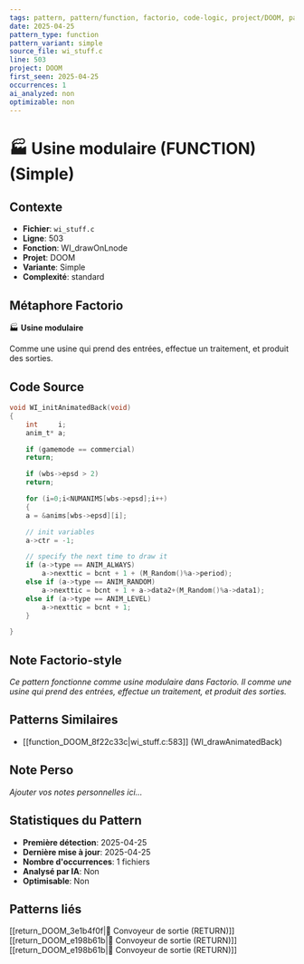```yaml
---
tags: pattern, pattern/function, factorio, code-logic, project/DOOM, pattern/variant/simple
date: 2025-04-25
pattern_type: function
pattern_variant: simple
source_file: wi_stuff.c
line: 503
project: DOOM
first_seen: 2025-04-25
occurrences: 1
ai_analyzed: non
optimizable: non
---
```


# 🏭 Usine modulaire (FUNCTION) (Simple)

## Contexte
- **Fichier**: `wi_stuff.c`
- **Ligne**: 503
- **Fonction**: WI_drawOnLnode
- **Projet**: DOOM
- **Variante**: Simple
- **Complexité**: standard

## Métaphore Factorio
🏭 **Usine modulaire**

Comme une usine qui prend des entrées, effectue un traitement, et produit des sorties.

## Code Source
```c
void WI_initAnimatedBack(void)
{
    int		i;
    anim_t*	a;

    if (gamemode == commercial)
	return;

    if (wbs->epsd > 2)
	return;

    for (i=0;i<NUMANIMS[wbs->epsd];i++)
    {
	a = &anims[wbs->epsd][i];

	// init variables
	a->ctr = -1;

	// specify the next time to draw it
	if (a->type == ANIM_ALWAYS)
	    a->nexttic = bcnt + 1 + (M_Random()%a->period);
	else if (a->type == ANIM_RANDOM)
	    a->nexttic = bcnt + 1 + a->data2+(M_Random()%a->data1);
	else if (a->type == ANIM_LEVEL)
	    a->nexttic = bcnt + 1;
    }

}
```

## Note Factorio-style
*Ce pattern fonctionne comme usine modulaire dans Factorio. Il comme une usine qui prend des entrées, effectue un traitement, et produit des sorties.*

## Patterns Similaires
- [[function_DOOM_8f22c33c|wi_stuff.c:583]] (WI_drawAnimatedBack)

## Note Perso
*Ajouter vos notes personnelles ici...*

## Statistiques du Pattern
- **Première détection**: 2025-04-25
- **Dernière mise à jour**: 2025-04-25
- **Nombre d'occurrences**: 1 fichiers
- **Analysé par IA**: Non
- **Optimisable**: Non

## Patterns liés
[[return_DOOM_3e1b4f0f|🚚 Convoyeur de sortie (RETURN)]]
[[return_DOOM_e198b61b|🚚 Convoyeur de sortie (RETURN)]]
[[return_DOOM_e198b61b|🚚 Convoyeur de sortie (RETURN)]]
